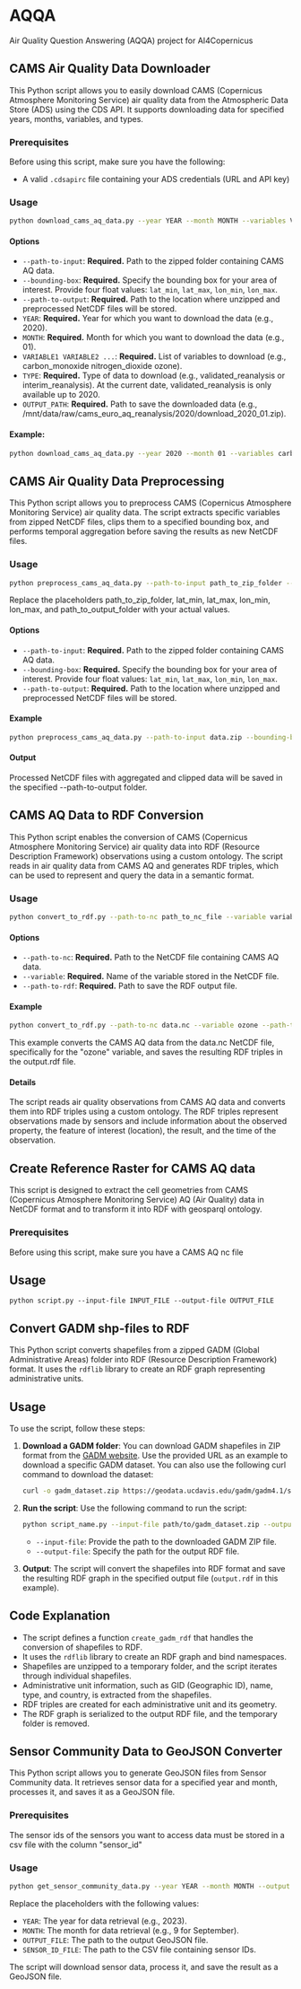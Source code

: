 # AQQA
Air Quality Question Answering (AQQA) project for AI4Copernicus


## CAMS Air Quality Data Downloader

This Python script allows you to easily download CAMS (Copernicus Atmosphere Monitoring Service) air quality data from the Atmospheric Data Store (ADS) using the CDS API. It supports downloading data for specified years, months, variables, and types.

### Prerequisites

Before using this script, make sure you have the following:

- A valid `.cdsapirc` file containing your ADS credentials (URL and API key)

### Usage 
```bash
python download_cams_aq_data.py --year YEAR --month MONTH --variables VARIABLE1 VARIABLE2 ... --type DATA_TYPE --output-path OUTPUT_PATH
```

#### Options

- `--path-to-input`: **Required.** Path to the zipped folder containing CAMS AQ data.
- `--bounding-box`: **Required.** Specify the bounding box for your area of interest. Provide four float values: `lat_min`, `lat_max`, `lon_min`, `lon_max`.
- `--path-to-output`: **Required.** Path to the location where unzipped and preprocessed NetCDF files will be stored.
- `YEAR`: **Required.** Year for which you want to download the data (e.g., 2020).
- `MONTH`: **Required.** Month for which you want to download the data (e.g., 01).
- `VARIABLE1 VARIABLE2 ...`: **Required.** List of variables to download (e.g., carbon_monoxide nitrogen_dioxide ozone).
- `TYPE`: **Required.** Type of data to download (e.g., validated_reanalysis or interim_reanalysis). At the current date, validated_reanalysis is only available up to 2020.
- `OUTPUT_PATH`: **Required.** Path to save the downloaded data (e.g., /mnt/data/raw/cams_euro_aq_reanalysis/2020/download_2020_01.zip).


#### Example:
```bash
python download_cams_aq_data.py --year 2020 --month 01 --variables carbon_monoxide nitrogen_dioxide ozone --type validated_reanalysis --output-path /path/to/output.zip
```


## CAMS Air Quality Data Preprocessing

This Python script allows you to preprocess CAMS (Copernicus Atmosphere Monitoring Service) air quality data. The script extracts specific variables from zipped NetCDF files, clips them to a specified bounding box, and performs temporal aggregation before saving the results as new NetCDF files.

### Usage 

```bash
python preprocess_cams_aq_data.py --path-to-input path_to_zip_folder --bounding-box lat_min lat_max lon_min lon_max --path-to-output path_to_output_folder
```

Replace the placeholders path_to_zip_folder, lat_min, lat_max, lon_min, lon_max, and path_to_output_folder with your actual values.

#### Options
- `--path-to-input`: **Required.** Path to the zipped folder containing CAMS AQ data.
- `--bounding-box`: **Required.** Specify the bounding box for your area of interest. Provide four float values: `lat_min`, `lat_max`, `lon_min`, `lon_max`.
- `--path-to-output`: **Required.** Path to the location where unzipped and preprocessed NetCDF files will be stored.

#### Example
```bash
python preprocess_cams_aq_data.py --path-to-input data.zip --bounding-box 45.82 50.65 8.95 17.22 --path-to-output processed_data
```

#### Output
Processed NetCDF files with aggregated and clipped data will be saved in the specified --path-to-output folder.


## CAMS AQ Data to RDF Conversion

This Python script enables the conversion of CAMS (Copernicus Atmosphere Monitoring Service) air quality data into RDF (Resource Description Framework) observations using a custom ontology. The script reads in air quality data from CAMS AQ and generates RDF triples, which can be used to represent and query the data in a semantic format.

### Usage

```bash
python convert_to_rdf.py --path-to-nc path_to_nc_file --variable variable_name --path-to-rdf path_to_rdf_file
```

#### Options

- `--path-to-nc`: **Required.** Path to the NetCDF file containing CAMS AQ data.
- `--variable`: **Required.** Name of the variable stored in the NetCDF file.
- `--path-to-rdf`: **Required.** Path to save the RDF output file.

#### Example
```bash
python convert_to_rdf.py --path-to-nc data.nc --variable ozone --path-to-rdf output.rdf
```

This example converts the CAMS AQ data from the data.nc NetCDF file, specifically for the "ozone" variable, and saves the resulting RDF triples in the output.rdf file.

#### Details
The script reads air quality observations from CAMS AQ data and converts them into RDF triples using a custom ontology. The RDF triples represent observations made by sensors and include information about the observed property, the feature of interest (location), the result, and the time of the observation.


## Create Reference Raster for CAMS AQ data

This script is designed to extract the cell geometries from CAMS (Copernicus Atmosphere Monitoring Service) AQ (Air Quality) data in NetCDF format and to transform it into RDF with geosparql ontology.

### Prerequisites

Before using this script, make sure you have a CAMS AQ nc file

## Usage

```shell
python script.py --input-file INPUT_FILE --output-file OUTPUT_FILE
```

## Convert GADM shp-files to RDF

This Python script converts shapefiles from a zipped GADM (Global Administrative Areas) folder into RDF (Resource Description Framework) format. It uses the `rdflib` library to create an RDF graph representing administrative units.

## Usage

To use the script, follow these steps:

1. **Download a GADM folder**: You can download GADM shapefiles in ZIP format from the [GADM website](https://gadm.org/). Use the provided URL as an example to download a specific GADM dataset. You can also use the following curl command to download the dataset:

    ```bash
    curl -o gadm_dataset.zip https://geodata.ucdavis.edu/gadm/gadm4.1/shp/gadm41_AUT_shp.zip
    ```

2. **Run the script**: Use the following command to run the script:

    ```bash
    python script_name.py --input-file path/to/gadm_dataset.zip --output-file output.rdf
    ```

    - `--input-file`: Provide the path to the downloaded GADM ZIP file.
    - `--output-file`: Specify the path for the output RDF file.

3. **Output**: The script will convert the shapefiles into RDF format and save the resulting RDF graph in the specified output file (`output.rdf` in this example).

## Code Explanation

- The script defines a function `create_gadm_rdf` that handles the conversion of shapefiles to RDF.
- It uses the `rdflib` library to create an RDF graph and bind namespaces.
- Shapefiles are unzipped to a temporary folder, and the script iterates through individual shapefiles.
- Administrative unit information, such as GID (Geographic ID), name, type, and country, is extracted from the shapefiles.
- RDF triples are created for each administrative unit and its geometry.
- The RDF graph is serialized to the output RDF file, and the temporary folder is removed.


## Sensor Community Data to GeoJSON Converter

This Python script allows you to generate GeoJSON files from Sensor Community data. It retrieves sensor data for a specified year and month, processes it, and saves it as a GeoJSON file. 

### Prerequisites

The sensor ids of the sensors you want to access data must be stored in a csv file with the column "sensor_id"

### Usage 

```bash
python get_sensor_community_data.py --year YEAR --month MONTH --output OUTPUT_FILE --sensor_id_file SENSOR_ID_FILE
```

Replace the placeholders with the following values:

- `YEAR`: The year for data retrieval (e.g., 2023).
- `MONTH`: The month for data retrieval (e.g., 9 for September).
- `OUTPUT_FILE`: The path to the output GeoJSON file.
- `SENSOR_ID_FILE`: The path to the CSV file containing sensor IDs.

The script will download sensor data, process it, and save the result as a GeoJSON file.
